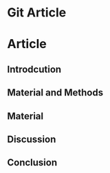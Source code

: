 
# Git Article

# Article

## Introdcution

## Material and Methods

## Material

## Discussion

## Conclusion